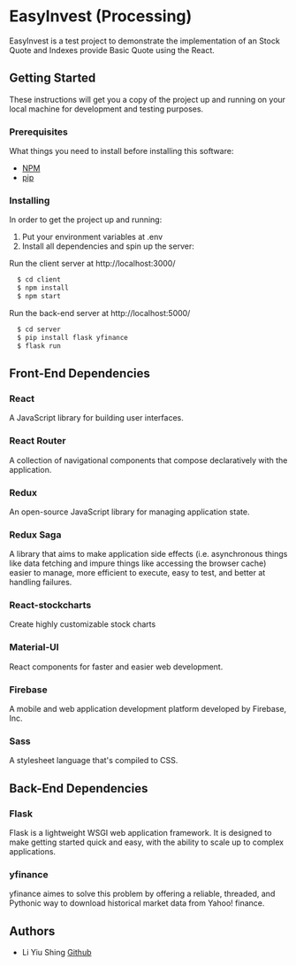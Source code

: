 # EasyInvest (Processing)
EasyInvest is a test project to demonstrate the implementation of an Stock Quote and Indexes provide Basic Quote using the React.

## Getting Started
These instructions will get you a copy of the project up and running on your local machine for development and testing purposes.
### Prerequisites
What things you need to install before installing this software:
* [NPM](https://www.npmjs.com/get-npm)
* [pip](https://pypi.org/project/pip/)

### Installing
In order to get the project up and running:

1. Put your environment variables at .env
2. Install all dependencies and spin up the server: 
  
  Run the client server at http://localhost:3000/
  ``` javascript
    $ cd client
    $ npm install 
    $ npm start
  ```

  Run the back-end server at http://localhost:5000/
  ``` javascript
    $ cd server
    $ pip install flask yfinance
    $ flask run
  ```

## Front-End Dependencies

### React
A JavaScript library for building user interfaces.

### React Router
A collection of navigational components that compose declaratively with the application.

### Redux
An open-source JavaScript library for managing application state.

### Redux Saga
A library that aims to make application side effects (i.e. asynchronous things like data fetching and impure things like accessing the browser cache) easier to manage, more efficient to execute, easy to test, and better at handling failures.

### React-stockcharts
Create highly customizable stock charts

### Material-UI
React components for faster and easier web development.

### Firebase
A mobile and web application development platform developed by Firebase, Inc. 

### Sass
A stylesheet language that's compiled to CSS.

## Back-End Dependencies 

### Flask 
Flask is a lightweight WSGI web application framework. It is designed to make getting started quick and easy, with the ability to scale up to complex applications.

### yfinance 
yfinance aimes to solve this problem by offering a reliable, threaded, and Pythonic way to download historical market data from Yahoo! finance.

## Authors
* Li Yiu Shing [Github](https://github.com/LiYiuShing)

